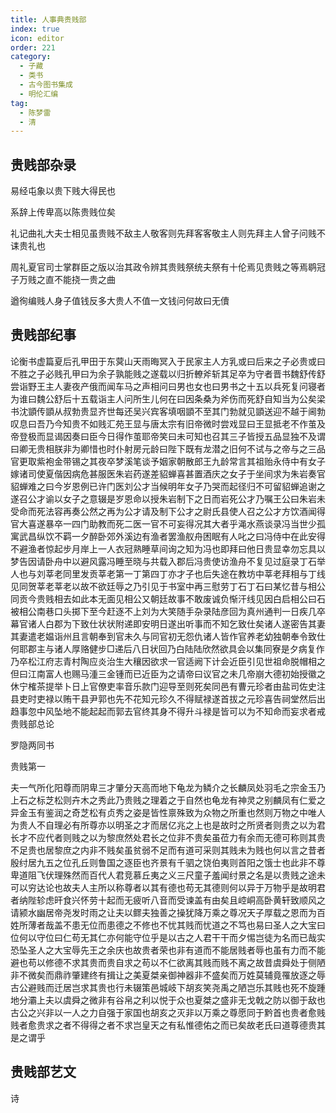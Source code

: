 ```yaml
---
title: 人事典贵贱部
index: true
icon: editor
order: 221
category:
  - 子藏
  - 类书
  - 古今图书集成
  - 明伦汇编
tag:
  - 陈梦雷
  - 清
---
```


## 贵贱部杂录

易经屯象以贵下贱大得民也  

系辞上传卑高以陈贵贱位矣  

礼记曲礼大夫士相见虽贵贱不敌主人敬客则先拜客客敬主人则先拜主人曾子问贱不诔贵礼也  

周礼夏官司士掌群臣之版以治其政令辨其贵贱祭统夫祭有十伦焉见贵贱之等焉鹖冠子万贱之直不能挠一贵之曲  

遒徇编贱人身子值钱反多大贵人不值一文钱问何故曰无儥  

## 贵贱部纪事

论衡书虚篇夏后孔甲田于东蓂山天雨晦冥入于民家主人方乳或曰后来之子必贵或曰不胜之子必贱孔甲曰为余子孰能贱之遂载以归折轑斧斩其足卒为守者晋书魏舒传舒尝诣野王主人妻夜产俄而闻车马之声相问曰男也女也曰男书之十五以兵死复问寝者为谁曰魏公舒后十五载诣主人问所生儿何在曰因条桑为斧伤而死舒自知当为公矣梁书沈顗传顗从叔勃贵显齐世每还吴兴宾客填咽顗不至其门勃就见顗送迎不越于阃勃叹息曰吾乃今知贵不如贱汇苑王显与唐太宗有旧帝微时尝戏显曰王显抵老不作茧及帝登极而显谒因奏曰臣今日得作茧耶帝笑曰未可知也召其三子皆授五品显独不及谓曰卿无贵相朕非为卿惜也时仆射房元龄曰陛下既有龙潜之旧何不试与之帝与之三品官更取紫袍金带锡之其夜卒梦溪笔谈予姻家朝散郎王九龄常言其祖贻永侍中有女子嫁诸司使夏偕因病危甚服医朱岩药遂差貂蝉喜甚置酒庆之女子于坐间求为朱岩奏官貂蝉难之曰今岁恩例已许门医刘公才当候明年女子乃哭而起径归不可留貂蝉追谢之遂召公才谕以女子之意辍是岁恩命以授朱岩制下之日而岩死公才乃嘱王公曰朱岩未受命而死法容再奏公然之再为公才请及制下公才之尉氏县使人召之公才方饮酒闻得官大喜遂暴卒一四门助教而死二医一官不可妄得况其大者乎渑水燕谈录冯当世少孤寓武昌纵饮不羁一夕醉卧郊外溪边有渔者罢渔舣舟困眠有人叱之曰冯侍中在此安得不避渔者惊起步月岸上一人衣冠熟睡草间询之知为冯也即拜曰他日贵显幸勿忘具以梦告因请卧舟中以避风露冯睡至晓与共载入郡后冯贵使访渔舟不复见过庭录丁石举人也与刘莘老同里发贡莘老第一丁第四丁亦才子也后失途在教坊中莘老拜相与丁线见同贺莘老莘老以故不欲廷辱之乃引见于书室中再三慰劳丁石丁石曰某忆昔与相公同贡今贵贱相去如此本无面见相公又朝廷故事不敢废诚负惭汗线见因白启相公曰石被相公南巷口头掷下至今赶逐不上刘为大笑随手杂录陆彦回为真州通判一日疾几卒幕官诸人白郡为下致仕状状附递即安明日遂出听事而不知乞致仕矣诸人遂密告其妻其妻遣老媪诣州且言朝奉到官未久与同官初无怨仇诸人皆作官养老幼独朝奉令致仕何耶郡主与诸人厚赂健步□递后八日状回乃白陆陆欣然欲具会以集同寮是夕病复作乃卒松江府志青村陶应炎治生大穰因欲求一官适阙下计会近臣引见世祖命脱帽相之但曰江南富人也赐马湩三金锺而已近臣为之请帝曰议官之未几帝崩大德初始授徽之休宁榷茶提举卜日上官僚吏率音乐款门迎导至则死矣同邑有曹元珍者由盐司佐史注县吏时吏禄以贿干县尹郭也先不花知元珍久不得赋禄遂首拔之元珍喜告祠堂然后出趋事忽中风坠地不能起起而郭去官终其身不得升斗禄是皆可以为不知命而妄求者戒　贵贱部总论  

罗隐两同书  

贵贱第一  

夫一气所化阳尊而阴卑三才肇分天高而地下龟龙为鳞介之长麟凤处羽毛之宗金玉乃上石之标芝松则卉木之秀此乃贵贱之理着之于自然也龟龙有神灵之别麟凤有仁爱之异金玉有鉴润之奇芝松有贞秀之姿是皆性禀殊致为众物之所重也然则万物之中唯人为贵人不自理必有所尊亦以明圣之才而居亿兆之上也是故时之所贤者则贵之以为君长才不应代者则贱之以为黎庶然处君长之位非不贵矣虽莅力有余而无德可称则其贵不足贵也居黎庶之内非不贱矣虽贫弱不足而有道可采则其贱未为贱也何以言之昔者殷纣居九五之位孔丘则鲁国之逐臣也齐景有千驷之饶伯夷则首阳之饿士也此非不尊卑道阻飞伏理殊然而百代人君竞慕丘夷之义三尺童子羞闻纣景之名是以贵贱之途未可以穷达论也故夫人主所以称尊者以其有德也苟无其德则何以异于万物乎是故明君者纳陛轸虑旰食兴怀劳十起而无疲听八音而受谏盖有由矣且崆峒高卧黄轩致顺风之请颍水幽居帝尧发时雨之让夫以鳏夫独善之操犹降万乘之尊况天子厚载之恩而为百姓所薄者哉盖不患无位而患德之不修也不忧其贱而忧道之不笃也易曰圣人之大宝曰位何以守位曰仁苟无其仁亦何能守位乎是以古之人君干干而夕惕岂徒为名而已哉实恐坠圣人之大宝辱先王之余庆也故贵者荣也非有道而不能居贱者辱也虽有力而不能避也苟以修德不求其贵而贵自求之苟以不仁欲离其贱而贱不离之故昔虞舜处于侧陋非不微矣而鼎祚肇建终有揖让之美夏桀亲御神器非不盛矣而万姓莫辅竟罹放逐之辱古公避贱而迁居岂求其贵也行未辍策邑城岐下胡亥笑尧禹之陋岂乐其贱也死不旋踵地分灞上夫以虞舜之微非有谷帛之利以悦于众也夏桀之盛非无戈戟之防以御于敌也古公之兴非以一人之力自强于家国也胡亥之灭非以万乘之尊愿同于黔首也贵者愈贱贱者愈贵求之者不得得之者不求岂皇天之有私惟德佑之而已矣故老氏曰道尊德贵其是之谓乎  

## 贵贱部艺文

诗  
